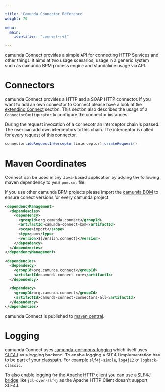 ```yaml
---

title: 'Camunda Connector Reference'
weight: 70

menu:
  main:
    identifier: "connect-ref"

---
```


camunda Connect provides a simple API for connecting HTTP Services and other
things.  It aims at two usage scenarios, usage in a generic system such as
camunda BPM process engine and standalone usage via API.

# Connectors

camunda Connect provides a HTTP and a SOAP HTTP connector. If you want to
add an own connector to Connect please have a look at the [extending Connect][]
section. This section also describes the usage of a `ConnectorConfigurator` to
configure the connector instances.

During the request invocation of a connecotr an interceptor chain is passed.
The user can add own interceptors to this chain. The interceptor is called for
every request of this connector.

```java
connector.addRequestInterceptor(interceptor).createRequest();
```

# Maven Coordinates

Connect can be used in any Java-based application by adding the following maven
dependency to your `pom.xml` file:

<div class="alert alert-info">
  If you use other camunda BPM projects please import the
  <a class="alert-link" href="ref:/guides/getting-started-guides/#apache-maven-the-camunda-bom">
  camunda BOM</a> to ensure correct versions for every camunda project.
</div>

```xml
<dependencyManagement>
  <dependencies>
    <dependency>
      <groupId>org.camunda.connect</groupId>
      <artifactId>camunda-connect-bom</artifactId>
      <scope>import</scope>
      <type>pom</type>
      <version>${version.connect}</version>
    </dependency>
  </dependencies>
</dependencyManagement>
```

```xml
<dependencies>
  <dependency>
    <groupId>org.camunda.connect</groupId>
    <artifactId>camunda-connect-core</artifactId>
  </dependency>

  <dependency>
    <groupId>org.camunda.connect</groupId>
    <artifactId>camunda-connect-connectors-all</artifactId>
  </dependency>
</dependencies>
```

camunda Connect is published to [maven central][1].

# Logging

camunda Connect uses [camunda-commons-logging][] which itself uses [SLF4J][] as
a logging backend. To enable logging a SLF4J implementation has to be part of
your classpath. For example `slf4j-simple`, `log4j12` or `logback-classic`.

To also enable logging for the Apache HTTP client you can use a [SLF4J
bridge][] like `jcl-over-slf4j` as the Apache HTTP Client doesn't support
SLF4J.

[1]: http://search.maven.org/#search%7Cga%7C1%7Ccamunda-connect
[extending Connect]: ref:#extending-connect
[camunda-commons-logging]: https://github.com/camunda/camunda-commons/tree/master/logging
[SLF4J]: http://slf4j.org
[SLF4J bridge]: http://www.slf4j.org/legacy.html
